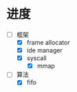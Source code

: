 # 进度
- [ ] 框架
    - [x] frame allocator
    - [x] ide manager
    - [x] syscall
        - [x] mmap
- [ ] 算法
    - [x] fifo